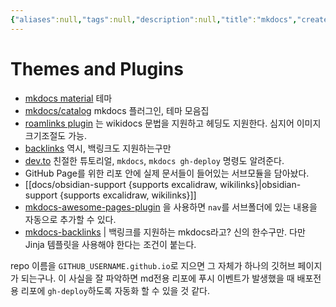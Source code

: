 ```yaml
---
{"aliases":null,"tags":null,"description":null,"title":"mkdocs","created":"2023-07-14T10:20:59","updated":"2023-09-16T22:05:30","dg-publish":true,"permalink":"/docs/mkdocs/","dgPassFrontmatter":true}
---
```



# Themes and Plugins

- [mkdocs material](https://github.com/squidfunk/mkdocs-material) 테마
- [mkdocs/catalog](https://github.com/mkdocs/catalog) mkdocs 플러그인, 테마 모음집
- [roamlinks plugin](https://github.com/Jackiexiao/mkdocs-roamlinks-plugin) 는 wikidocs 문법을 지원하고 헤딩도 지원한다. 심지어 이미지 크기조절도 가능.
- [backlinks](https://pypi.org/project/mkdocs-backlinks/) 역시, 백링크도 지원하는구만
- [dev.to](https://dev.to/ar2pi/publish-your-markdown-docs-on-github-pages-6pe) 친절한 튜토리얼, `mkdocs`, `mkdocs gh-deploy` 명령도 알려준다.
- GitHub Page를 위한 리포 안에 실제 문서들이 들어있는 서브모듈을 담아놨다.
- [[docs/obsidian-support {supports excalidraw, wikilinks}\|obsidian-support {supports excalidraw, wikilinks}]]
- [mkdocs-awesome-pages-plugin](https://github.com/lukasgeiter/mkdocs-awesome-pages-plugin#combine-custom-navigation--file-structure) 을 사용하면 `nav`를 서브폴더에 있는 내용을 자동으로 추가할 수 있다.
- [mkdocs-backlinks](https://pypi.org/project/mkdocs-backlinks/) | 백링크를 지원하는 mkdocs라고? 신의 한수구만. 다만 Jinja 템플릿을 사용해야 한다는 조건이 붙는다.

repo 이름을 `GITHUB_USERNAME.github.io`로 지으면 그 자체가 하나의 깃허브 페이지가 되는구나. 이 사실을 잘 파악하면 md전용 리포에 푸시 이벤트가 발생했을 때 배포전용 리포에 `gh-deploy`하도록 자동화 할 수 있을 것 같다.
